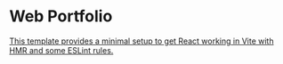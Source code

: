 # Web Portfolio

[This template provides a minimal setup to get React working in Vite with HMR and some ESLint rules.](https://portfolio-chafik.netlify.app/)
